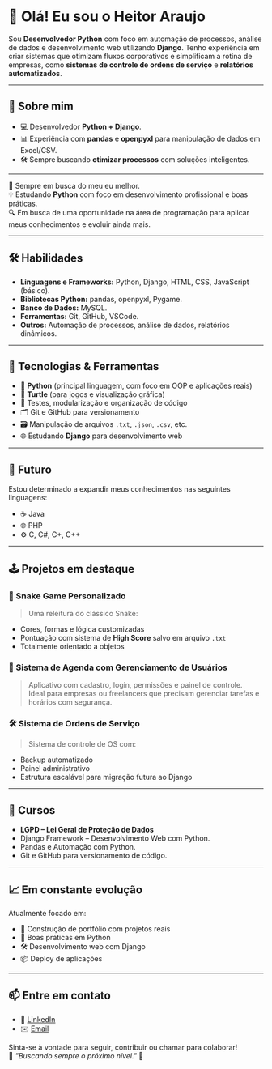 # 👋 Olá! Eu sou o Heitor Araujo

Sou **Desenvolvedor Python** com foco em automação de processos, análise de dados e desenvolvimento web utilizando **Django**. Tenho experiência em criar sistemas que otimizam fluxos corporativos e simplificam a rotina de empresas, como **sistemas de controle de ordens de serviço** e **relatórios automatizados**.

---

## 🚀 **Sobre mim**
- 💻 Desenvolvedor **Python + Django**.
- 📊 Experiência com **pandas** e **openpyxl** para manipulação de dados em Excel/CSV.
- 🛠 Sempre buscando **otimizar processos** com soluções inteligentes.

---

🎯 Sempre em busca do meu eu melhor.  
💡 Estudando **Python** com foco em desenvolvimento profissional e boas práticas.  
🔍 Em busca de uma oportunidade na área de programação para aplicar meus conhecimentos e evoluir ainda mais.

---

## 🛠 **Habilidades**
- **Linguagens e Frameworks:** Python, Django, HTML, CSS, JavaScript (básico).
- **Bibliotecas Python:** pandas, openpyxl, Pygame.
- **Banco de Dados:** MySQL.
- **Ferramentas:** Git, GitHub, VSCode.
- **Outros:** Automação de processos, análise de dados, relatórios dinâmicos.

---

## 🧰 Tecnologias & Ferramentas

- 🐍 **Python** (principal linguagem, com foco em OOP e aplicações reais)
- 🐢 **Turtle** (para jogos e visualização gráfica)
- 🧪 Testes, modularização e organização de código
- 🗂️ Git e GitHub para versionamento
- 🗃️ Manipulação de arquivos `.txt`, `.json`, `.csv`, etc.
- 🌐 Estudando **Django** para desenvolvimento web

---

## 🚀 Futuro

Estou determinado a expandir meus conhecimentos nas seguintes linguagens:

- ☕ Java
- 🌐 PHP
- ⚙️ C, C#, C+, C++

---

## 🕹️ Projetos em destaque

### 🐍 Snake Game Personalizado
> Uma releitura do clássico Snake:
- Cores, formas e lógica customizadas
- Pontuação com sistema de **High Score** salvo em arquivo `.txt`
- Totalmente orientado a objetos

### 📅 Sistema de Agenda com Gerenciamento de Usuários
> Aplicativo com cadastro, login, permissões e painel de controle.  
Ideal para empresas ou freelancers que precisam gerenciar tarefas e horários com segurança.

### 🛠️ Sistema de Ordens de Serviço
> Sistema de controle de OS com:
- Backup automatizado
- Painel administrativo
- Estrutura escalável para migração futura ao Django

---

## 📜 **Cursos**
- **LGPD – Lei Geral de Proteção de Dados**  
- Django Framework – Desenvolvimento Web com Python.  
- Pandas e Automação com Python.  
- Git e GitHub para versionamento de código.

---

## 📈 Em constante evolução

Atualmente focado em:
- 💼 Construção de portfólio com projetos reais
- 🧠 Boas práticas em Python
- 🛠️ Desenvolvimento web com Django
- 📦 Deploy de aplicações

---

## 📫 Entre em contato

- 💼 [LinkedIn](https://www.linkedin.com/in/heitorobaraujo/)
- ✉️ [Email](mailto:hbrandaooliveira4@gmail.com)

Sinta-se à vontade para seguir, contribuir ou chamar para colaborar!  
📍 _"Buscando sempre o próximo nível."_ 🚀
